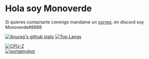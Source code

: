# Hola soy Monoverde
Si quieres contactarte conmigo mandame un [correo](mailto:minecraftersov@gmail.com), en discord soy Monoverde#8888


[![Anurag's github stats](https://github-readme-stats.vercel.app/api?username=Monoverde888)](https://github.com/anuraghazra/github-readme-stats)  [![Top Langs](https://wakatime.com/share/@Monoverde/4dd924aa-ed56-4c8c-9025-964fa58309bc.svg)](https://wakatime.com) 


[![CPU-Z](https://valid.x86.fr/cache/banner/ifug1s-6.png)](https://valid.x86.fr/ifug1s)   
[![portalmybot](https://portalmybot.com/assets/img/logo/portal-logo.png)](https://mybo.me/monoverde)
